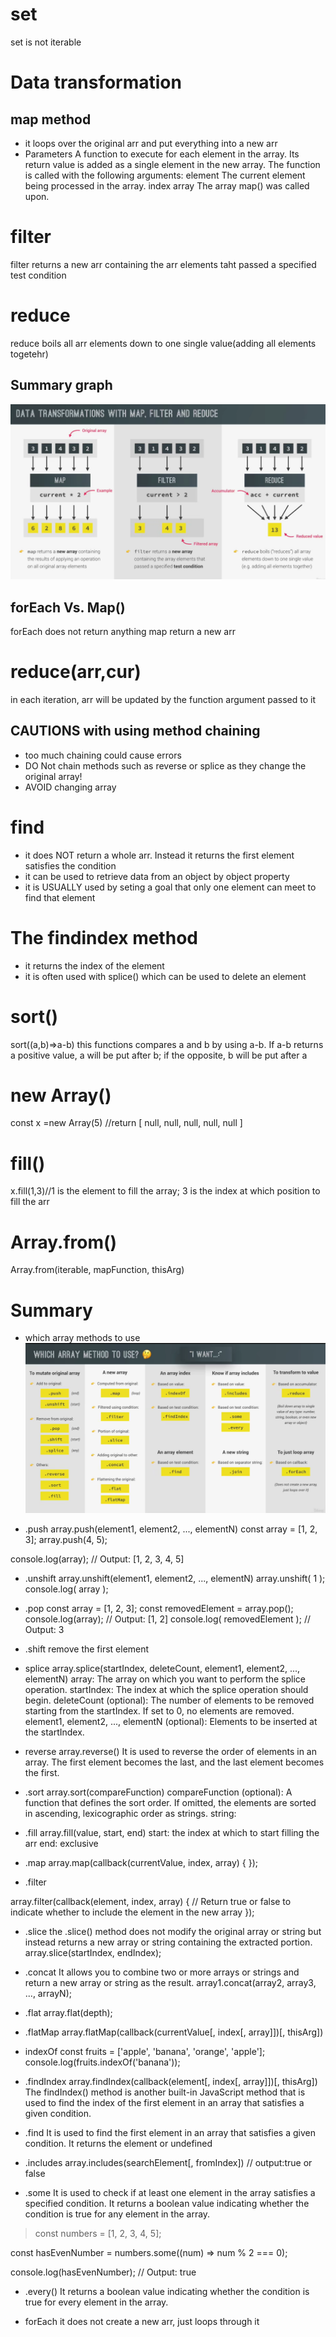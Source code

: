 # set 
set is not iterable
# Data transformation
## map method
- it loops over the original arr and put everything into a new arr
- Parameters
A function to execute for each element in the array. Its return value is added as a single element in the new array. The function is called with the following arguments:
element
The current element being processed in the array.
index
array
The array map() was called upon.


# filter
filter returns a new arr containing the arr elements taht passed a specified test condition 
# reduce
reduce boils all arr elements down to one single value(adding all elements togetehr)
## Summary graph
![](./Screenshot%202023-07-07%20at%2018.13.54.png)
## forEach Vs. Map()
forEach does not return anything
map return a new arr
# reduce(arr,cur)
in each iteration, arr will be updated by the function argument passed to it
## CAUTIONS with using method chaining
- too much chaining could cause errors
- DO Not chain methods such as reverse or splice as they change the original array!
- AVOID changing array
# find
- it does NOT return a whole arr. Instead it returns the first element satisfies the condition 
- it can be used to retrieve data from an object by object property
- it is USUALLY used by seting a goal that only one element can meet to find that element
# The findindex method
- it returns the index of the element 
- it is often used with splice() which can be used to delete an element
# sort()
sort((a,b)=>a-b)
this functions compares a and b by using a-b. If a-b returns a positive value, a will be put
after b; if the opposite, b will be put after a
# new Array()
const x =new Array(5)
//return [
    null,
    null,
    null,
    null,
    null
]
# fill()
x.fill(1,3)//1 is the element to fill the array; 3 is the index at which position to fill the arr
# Array.from()
Array.from(iterable, mapFunction, thisArg)


# Summary 
- which array methods to use
![summary graph](./Screenshot%202023-07-10%20at%2022.11.07.png)

- .push
array.push(element1, element2, ..., elementN)
const array = [1, 2, 3];
array.push(4, 5);

console.log(array); // Output: [1, 2, 3, 4, 5]
- .unshift 
array.unshift(element1, element2, ..., elementN)
array.unshift( 1 );
console.log( array );
- .pop
const array = [1, 2, 3];
const removedElement = array.pop();
console.log(array); // Output: [1, 2]
console.log( removedElement ); // Output: 3
- .shift
remove the first element
- splice
array.splice(startIndex, deleteCount, element1, element2, ..., elementN)
array: The array on which you want to perform the splice operation.
startIndex: The index at which the splice operation should begin.
deleteCount (optional): The number of elements to be removed starting from the startIndex. If set to 0, no elements are removed.
element1, element2, ..., elementN (optional): Elements to be inserted at the startIndex.
- reverse
array.reverse()
It is used to reverse the order of elements in an array. The first element becomes the last, and the last element becomes the first.

- .sort
array.sort(compareFunction)
compareFunction (optional): A function that defines the sort order. If omitted, the elements are sorted in ascending, lexicographic order as strings.
string:

- .fill
array.fill(value, start, end)
start: the index at which to start filling the arr
end: exclusive
- .map
array.map(callback(currentValue, index, array) {
});

- .filter

array.filter(callback(element, index, array) {
  // Return true or false to indicate whether to include the element in the new array
});

- .slice
the .slice() method does not modify the original array or string but instead returns a new array or string containing the extracted portion.
array.slice(startIndex, endIndex);
- .concat
 It allows you to combine two or more arrays or strings and return a new array or string as the result.
 array1.concat(array2, array3, ..., arrayN);

- .flat
array.flat(depth);

- .flatMap
array.flatMap(callback(currentValue[, index[, array]])[, thisArg])

- indexOf
const fruits = ['apple', 'banana', 'orange', 'apple'];
console.log(fruits.indexOf('banana'));

- .findIndex
array.findIndex(callback(element[, index[, array]])[, thisArg])
The findIndex() method is another built-in JavaScript method that is used to find the index of the first element in an array that satisfies a given condition.

- .find
It is used to find the first element in an array that satisfies a given condition. It returns the element or undefined

- .includes
array.includes(searchElement[, fromIndex]) // output:true or false
- .some
It is used to check if at least one element in the array satisfies a specified condition. It returns a boolean value indicating whether the condition is true for any element in the array.
> const numbers = [1, 2, 3, 4, 5];

const hasEvenNumber = numbers.some((num) => num % 2 === 0);

console.log(hasEvenNumber);
// Output: true

- .every()
It returns a boolean value indicating whether the condition is true for every element in the array.

- forEach
it does not create a new arr, just loops through it


